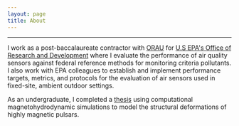 ```yaml
---
layout: page
title: About
---
```


-----
I work as a post-baccalaureate contractor with [ORAU](https://www.orau.org/index.html) for [U.S EPA's Office of Research and Development](https://www.epa.gov/aboutepa/about-office-research-and-development-ord) where I evaluate the performance of air quality sensors against federal reference methods for monitoring criteria pollutants. I also work with EPA colleagues to establish and implement performance targets, metrics, and protocols for the evaluation of air sensors used in fixed-site, ambient outdoor settings.

As an undergraduate, I completed a [thesis](https://samfrederick.github.io/bio/media/docs/frederick-thesis.pdf) using computational magnetohydrodynamic simulations to model the structural deformations of highly magnetic pulsars.

